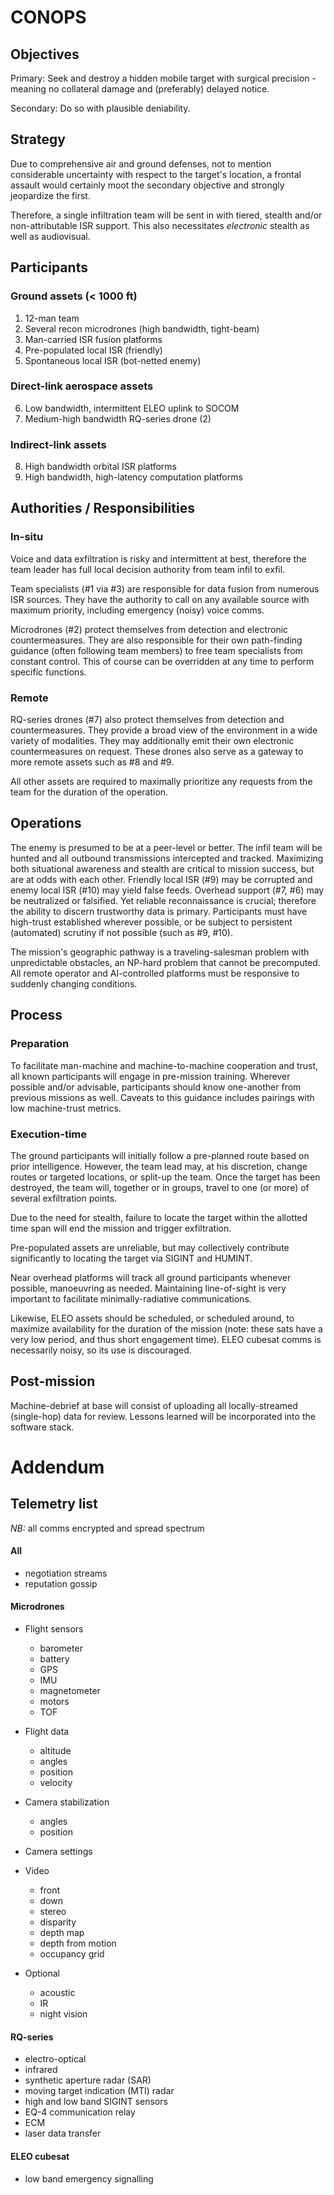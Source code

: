 # CONOPS


## Objectives

Primary: Seek and destroy a hidden mobile target with surgical precision - meaning no collateral damage and (preferably) delayed notice.

Secondary: Do so with plausible deniability.


## Strategy

Due to comprehensive air and ground defenses, not to mention considerable uncertainty with respect to the target's location, a frontal assault would certainly moot the secondary objective and strongly jeopardize the first.

Therefore, a single infiltration team will be sent in with tiered, stealth and/or non-attributable ISR support. This also necessitates *electronic* stealth as well as audiovisual.

## Participants

### Ground assets (< 1000 ft)

1. 12-man team
2. Several recon microdrones (high bandwidth, tight-beam)
3. Man-carried ISR fusion platforms
4. Pre-populated local ISR (friendly)
5. Spontaneous local ISR (bot-netted enemy)

### Direct-link aerospace assets

6. Low bandwidth, intermittent ELEO uplink to SOCOM
7. Medium-high bandwidth RQ-series drone (2)

### Indirect-link assets

8. High bandwidth orbital ISR platforms
9. High bandwidth, high-latency computation platforms


## Authorities / Responsibilities

### In-situ

Voice and data exfiltration is risky and intermittent at best, therefore the team leader has full local decision authority from team infil to exfil.

Team specialists (#1 via #3) are responsible for data fusion from numerous ISR sources. They have the authority to call on any available source with maximum priority, including emergency (noisy) voice comms.

Microdrones (#2) protect themselves from detection and electronic countermeasures. They are also responsible for their own path-finding guidance (often following team members) to free team specialists from constant control. This of course can be overridden at any time to perform specific functions.

### Remote

RQ-series drones (#7) also protect themselves from detection and countermeasures. They provide a broad view of the environment in a wide variety of modalities. They may additionally emit their own electronic countermeasures on request. These drones also serve as a gateway to more remote assets such as #8 and #9.

All other assets are required to maximally prioritize any requests from the team for the duration of the operation.

## Operations

The enemy is presumed to be at a peer-level or better. The infil team will be hunted and all outbound transmissions intercepted and tracked. Maximizing both situational awareness and stealth are critical to mission success, but are at odds with each other. Friendly local ISR (#9) may be corrupted and enemy local ISR (#10) may yield false feeds. Overhead support (#7, #6) may be neutralized or falsified. Yet reliable reconnaissance is crucial; therefore the ability to discern trustworthy data is primary. Participants must have high-trust established wherever possible, or be subject to persistent (automated) scrutiny if not possible (such as #9, #10).

The mission's geographic pathway is a traveling-salesman problem with unpredictable obstacles, an NP-hard problem that cannot be precomputed. All remote operator and AI-controlled platforms must be responsive to suddenly changing conditions.

## Process

### Preparation

To facilitate man-machine and machine-to-machine cooperation and trust, all known participants will engage in pre-mission training. Wherever possible and/or advisable, participants should know one-another from previous missions as well. Caveats to this guidance includes pairings with low machine-trust metrics.  

### Execution-time

The ground participants will initially follow a pre-planned route based on prior intelligence. However, the team lead may, at his discretion, change routes or targeted locations, or split-up the team. Once the target has been destroyed, the team will, together or in groups, travel to one (or more) of several exfiltration points.

Due to the need for stealth, failure to locate the target within the allotted time span will end the mission and trigger exfiltration. 

Pre-populated assets are unreliable, but may collectively contribute significantly to locating the target via SIGINT and HUMINT.

Near overhead platforms will track all ground participants whenever possible, manoeuvring as needed. Maintaining line-of-sight is very important to facilitate minimally-radiative communications.

Likewise, ELEO assets should be scheduled, or scheduled around, to maximize availability for the duration of the mission (note: these sats have a very low period, and thus short engagement time). ELEO cubesat comms is necessarily noisy, so its use is discouraged.


## Post-mission

Machine-debrief at base will consist of uploading all locally-streamed (single-hop) data for review. Lessons learned will be incorporated into the software stack.


# Addendum

## Telemetry list

*NB:* all comms encrypted and spread spectrum

#### All

   - negotiation streams
   - reputation gossip

#### Microdrones
   - Flight sensors
      - barometer
      - battery
      - GPS
      - IMU
      - magnetometer
      - motors
      - TOF

   - Flight data
      - altitude
      - angles
      - position
      - velocity

   - Camera stabilization
      - angles
      - position

   - Camera settings

   - Video
      - front
      - down
      - stereo
      - disparity
      - depth map
      - depth from motion
      - occupancy grid
   
   - Optional
      - acoustic
      - IR
      - night vision

#### RQ-series
   - electro-optical
   - infrared
   - synthetic aperture radar (SAR)
   - moving target indication (MTI) radar
   - high and low band SIGINT sensors
   - EQ-4 communication relay
   - ECM
   - laser data transfer

#### ELEO cubesat
   - low band emergency signalling  
